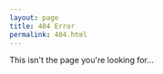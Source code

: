 ```yaml
---
layout: page
title: 404 Error
permalink: 404.html
---
```

This isn't the page you're looking for...

